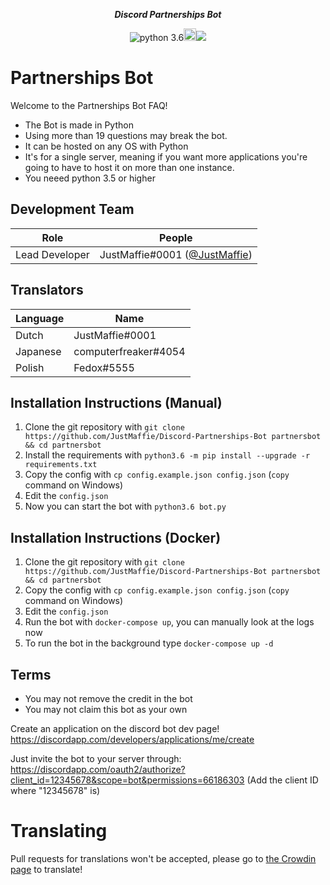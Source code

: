 <div align="center">
        <p><i><b>Discord Partnerships Bot</b></i></p>
	<p><a href="https://discord.gg/hYtBNYM" target="_blank"><img src="https://discordapp.com/api/guilds/371635725671596033/embed.png" alt="" /></a><img src="https://img.shields.io/badge/python-3.6-brightgreen.svg" alt="python 3.6" /><a href="https://www.patreon.com/partnerships" target="_blank"><img alt="become a patron" src="https://c5.patreon.com/external/logo/become_a_patron_button.png" height="20px"></a><a title="Crowdin" target="_blank" href="https://crowdin.com/project/discord-partnerships-bot"><img src="https://d322cqt584bo4o.cloudfront.net/discord-partnerships-bot/localized.svg"></a></p>
</div> 



# Partnerships Bot
Welcome to the Partnerships Bot FAQ!
 
* The Bot is made in Python
* Using more than 19 questions may break the bot.
* It can be hosted on any OS with Python
* It's for a single server, meaning if you want more applications you're going to have to host it on more than one instance.
* You neeed python 3.5 or higher
 
## Development Team
Role                | People
------------------- | --------------------------
Lead Developer      | JustMaffie#0001 ([@JustMaffie](https://github.com/JustMaffie))

## Translators
Language | Name
-------- | ----------------
Dutch    | JustMaffie#0001
Japanese | computerfreaker#4054
Polish   | Fedox#5555

## Installation Instructions (Manual)
1) Clone the git repository with `git clone https://github.com/JustMaffie/Discord-Partnerships-Bot partnersbot && cd partnersbot`
2) Install the requirements with `python3.6 -m pip install --upgrade -r requirements.txt`
3) Copy the config with `cp config.example.json config.json` (`copy` command on Windows)
4) Edit the `config.json`
5) Now you can start the bot with `python3.6 bot.py`

## Installation Instructions (Docker)
1) Clone the git repository with `git clone https://github.com/JustMaffie/Discord-Partnerships-Bot partnersbot && cd partnersbot`
2) Copy the config with `cp config.example.json config.json` (`copy` command on Windows)
3) Edit the `config.json`
4) Run the bot with `docker-compose up`, you can manually look at the logs now
5) To run the bot in the background type `docker-compose up -d`

## Terms
* You may not remove the credit in the bot
* You may not claim this bot as your own
 
Create an application on the discord bot dev page!
https://discordapp.com/developers/applications/me/create
 
Just invite the bot to your server through:
https://discordapp.com/oauth2/authorize?client_id=12345678&scope=bot&permissions=66186303
(Add the client ID where "12345678" is)


# Translating
Pull requests for translations won't be accepted, please go to [the Crowdin page](https://crowdin.com/project/discord-partnerships-bot) to translate!